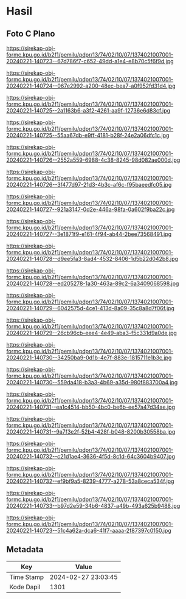 # Hasil

## Foto C Plano

https://sirekap-obj-formc.kpu.go.id/b2f1/pemilu/pdpr/13/74/02/10/07/1374021007001-20240221-140723--67d786f7-c652-49dd-a1e4-e8b70c5f6f9d.jpg

https://sirekap-obj-formc.kpu.go.id/b2f1/pemilu/pdpr/13/74/02/10/07/1374021007001-20240221-140724--067e2992-a200-48ec-bea7-a0f952fd31d4.jpg

https://sirekap-obj-formc.kpu.go.id/b2f1/pemilu/pdpr/13/74/02/10/07/1374021007001-20240221-140725--2a1163b6-a3f2-4261-aa9f-12736e6d83cf.jpg

https://sirekap-obj-formc.kpu.go.id/b2f1/pemilu/pdpr/13/74/02/10/07/1374021007001-20240221-140725--55aa67db-e9ff-4181-b28f-24e2a06dfc1c.jpg

https://sirekap-obj-formc.kpu.go.id/b2f1/pemilu/pdpr/13/74/02/10/07/1374021007001-20240221-140726--2552a559-6988-4c38-8245-98d082ae000d.jpg

https://sirekap-obj-formc.kpu.go.id/b2f1/pemilu/pdpr/13/74/02/10/07/1374021007001-20240221-140726--3f477d97-21d3-4b3c-af6c-f95baeedfc05.jpg

https://sirekap-obj-formc.kpu.go.id/b2f1/pemilu/pdpr/13/74/02/10/07/1374021007001-20240221-140727--921a3147-0d2e-446a-98fa-0a602f9ba22c.jpg

https://sirekap-obj-formc.kpu.go.id/b2f1/pemilu/pdpr/13/74/02/10/07/1374021007001-20240221-140727--3e1871f9-e161-4f94-ab44-2bee73568491.jpg

https://sirekap-obj-formc.kpu.go.id/b2f1/pemilu/pdpr/13/74/02/10/07/1374021007001-20240221-140728--d9ee5fa3-8ad4-4532-8406-1d5b22d042b8.jpg

https://sirekap-obj-formc.kpu.go.id/b2f1/pemilu/pdpr/13/74/02/10/07/1374021007001-20240221-140728--ed205278-1a30-463a-89c2-6a3409068598.jpg

https://sirekap-obj-formc.kpu.go.id/b2f1/pemilu/pdpr/13/74/02/10/07/1374021007001-20240221-140729--6042575d-4ce1-413d-8a09-35c8a8d7f06f.jpg

https://sirekap-obj-formc.kpu.go.id/b2f1/pemilu/pdpr/13/74/02/10/07/1374021007001-20240221-140729--26cb96cb-eee4-4e49-aba3-f5c331d9a0de.jpg

https://sirekap-obj-formc.kpu.go.id/b2f1/pemilu/pdpr/13/74/02/10/07/1374021007001-20240221-140730--34250ba9-0d1b-4e7f-883e-1815711e1b3c.jpg

https://sirekap-obj-formc.kpu.go.id/b2f1/pemilu/pdpr/13/74/02/10/07/1374021007001-20240221-140730--559da418-b3a3-4b69-a35d-980f883700a4.jpg

https://sirekap-obj-formc.kpu.go.id/b2f1/pemilu/pdpr/13/74/02/10/07/1374021007001-20240221-140731--ea1c4514-bb50-4bc0-be6b-ee57a47d34ae.jpg

https://sirekap-obj-formc.kpu.go.id/b2f1/pemilu/pdpr/13/74/02/10/07/1374021007001-20240221-140731--9a7f3e2f-52b4-428f-b048-8200b30558ba.jpg

https://sirekap-obj-formc.kpu.go.id/b2f1/pemilu/pdpr/13/74/02/10/07/1374021007001-20240221-140732--c21d1ae4-3636-4f5d-8c1d-64c3604b9407.jpg

https://sirekap-obj-formc.kpu.go.id/b2f1/pemilu/pdpr/13/74/02/10/07/1374021007001-20240221-140732--ef9bf9a5-8239-4777-a278-53a8ceca534f.jpg

https://sirekap-obj-formc.kpu.go.id/b2f1/pemilu/pdpr/13/74/02/10/07/1374021007001-20240221-140733--b97d2e59-34b6-4837-a49b-493a625b9488.jpg

https://sirekap-obj-formc.kpu.go.id/b2f1/pemilu/pdpr/13/74/02/10/07/1374021007001-20240221-140723--51c4a62a-dca6-41f7-aaaa-2f87397c0150.jpg


## Metadata

| Key        | Value               |
| ---------- | ------------------- |
| Time Stamp | 2024-02-27 23:03:45 |
| Kode Dapil | 1301                |




